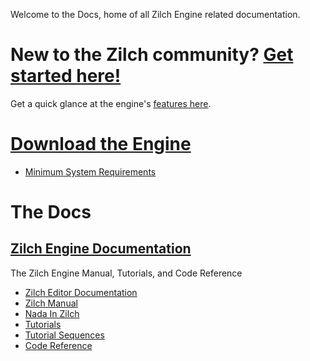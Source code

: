 Welcome to the Docs, home of all Zilch Engine related documentation. 

 # New to the Zilch community? [Get started here!](https://github.com/ZilchEngine/ZilchDocs/blob/master/getting_started.md)
Get a quick glance at the engine's [ features here](https://github.com/ZilchEngine/ZilchDocs/blob/master/getting_started/features.md). 

 #  [Download the Engine](http://downloadlauncher.zeroengine.io )
 - [ Minimum System Requirements](https://github.com/ZilchEngine/ZilchDocs/blob/master/getting_started/min_specs.md)

 #  The Docs
 ##  [Zilch Engine Documentation](https://github.com/ZilchEngine/ZilchDocs/blob/master/zilch_editor_documentation.md)
The Zilch Engine Manual, Tutorials, and Code Reference
 - [Zilch Editor Documentation](https://github.com/ZilchEngine/ZilchDocs/blob/master/zilch_editor_documentation.md)
  - [Zilch Manual](https://github.com/ZilchEngine/ZilchDocs/blob/master/zilch_editor_documentation/zilchmanual.md)
   - [Nada In Zilch](https://github.com/ZilchEngine/ZilchDocs/blob/master/zilch_editor_documentation/zilchmanual/nada_in_zilch.md)
  - [Tutorials](https://github.com/ZilchEngine/ZilchDocs/blob/master/zilch_editor_documentation/tutorials.md)
   - [Tutorial Sequences](https://github.com/ZilchEngine/ZilchDocs/blob/master/zilch_editor_documentation/tutorials/tutorial_sequences.md)
 - [Code Reference](https://github.com/ZilchEngine/ZilchDocs/blob/master/code_reference.md)
